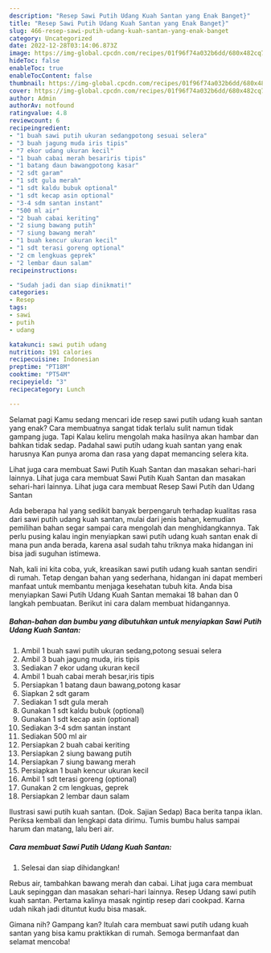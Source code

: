 ```yaml
---
description: "Resep Sawi Putih Udang Kuah Santan yang Enak Banget}"
title: "Resep Sawi Putih Udang Kuah Santan yang Enak Banget}"
slug: 466-resep-sawi-putih-udang-kuah-santan-yang-enak-banget
category: Uncategorized
date: 2022-12-28T03:14:06.873Z
image: https://img-global.cpcdn.com/recipes/01f96f74a032b6dd/680x482cq70/sawi-putih-udang-kuah-santan-foto-resep-utama.jpg
hideToc: false
enableToc: true
enableTocContent: false
thumbnail: https://img-global.cpcdn.com/recipes/01f96f74a032b6dd/680x482cq70/sawi-putih-udang-kuah-santan-foto-resep-utama.jpg
cover: https://img-global.cpcdn.com/recipes/01f96f74a032b6dd/680x482cq70/sawi-putih-udang-kuah-santan-foto-resep-utama.jpg
author: Admin
authorAv: notfound
ratingvalue: 4.8
reviewcount: 6
recipeingredient:
- "1 buah sawi putih ukuran sedangpotong sesuai selera"
- "3 buah jagung muda iris tipis"
- "7 ekor udang ukuran kecil"
- "1 buah cabai merah besariris tipis"
- "1 batang daun bawangpotong kasar"
- "2 sdt garam"
- "1 sdt gula merah"
- "1 sdt kaldu bubuk optional"
- "1 sdt kecap asin optional"
- "3-4 sdm santan instant"
- "500 ml air"
- "2 buah cabai keriting"
- "2 siung bawang putih"
- "7 siung bawang merah"
- "1 buah kencur ukuran kecil"
- "1 sdt terasi goreng optional"
- "2 cm lengkuas geprek"
- "2 lembar daun salam"
recipeinstructions:

- "Sudah jadi dan siap dinikmati!"
categories:
- Resep
tags:
- sawi
- putih
- udang

katakunci: sawi putih udang 
nutrition: 191 calories
recipecuisine: Indonesian
preptime: "PT18M"
cooktime: "PT54M"
recipeyield: "3"
recipecategory: Lunch

---
```



Selamat pagi Kamu sedang mencari ide resep sawi putih udang kuah santan yang enak? Cara membuatnya sangat tidak terlalu sulit namun tidak gampang juga. Tapi Kalau keliru mengolah maka hasilnya akan hambar dan bahkan tidak sedap. Padahal sawi putih udang kuah santan yang enak harusnya Kan punya aroma dan rasa yang dapat memancing selera kita.


Lihat juga cara membuat Sawi Putih Kuah Santan dan masakan sehari-hari lainnya. Lihat juga cara membuat Sawi Putih Kuah Santan dan masakan sehari-hari lainnya. Lihat juga cara membuat Resep Sawi Putih dan Udang Santan

Ada beberapa hal yang sedikit banyak berpengaruh terhadap kualitas rasa dari sawi putih udang kuah santan, mulai dari jenis bahan, kemudian pemilihan bahan segar sampai cara mengolah dan menghidangkannya. Tak perlu pusing kalau ingin menyiapkan sawi putih udang kuah santan enak di mana pun anda berada, karena asal sudah tahu triknya maka hidangan ini bisa jadi suguhan istimewa.


Nah, kali ini kita coba, yuk, kreasikan sawi putih udang kuah santan sendiri di rumah. Tetap dengan bahan yang sederhana, hidangan ini dapat memberi manfaat untuk membantu menjaga kesehatan tubuh kita. Anda bisa menyiapkan Sawi Putih Udang Kuah Santan memakai 18 bahan dan 0 langkah pembuatan. Berikut ini cara dalam membuat hidangannya.

<!--inarticleads1-->

##### Bahan-bahan dan bumbu yang dibutuhkan untuk menyiapkan Sawi Putih Udang Kuah Santan:

1. Ambil 1 buah sawi putih ukuran sedang,potong sesuai selera
1. Ambil 3 buah jagung muda, iris tipis
1. Sediakan 7 ekor udang ukuran kecil
1. Ambil 1 buah cabai merah besar,iris tipis
1. Persiapkan 1 batang daun bawang,potong kasar
1. Siapkan 2 sdt garam
1. Sediakan 1 sdt gula merah
1. Gunakan 1 sdt kaldu bubuk (optional)
1. Gunakan 1 sdt kecap asin (optional)
1. Sediakan 3-4 sdm santan instant
1. Sediakan 500 ml air
1. Persiapkan 2 buah cabai keriting
1. Persiapkan 2 siung bawang putih
1. Persiapkan 7 siung bawang merah
1. Persiapkan 1 buah kencur ukuran kecil
1. Ambil 1 sdt terasi goreng (optional)
1. Gunakan 2 cm lengkuas, geprek
1. Persiapkan 2 lembar daun salam


Ilustrasi sawi putih kuah santan. (Dok. Sajian Sedap) Baca berita tanpa iklan. Periksa kembali dan lengkapi data dirimu. Tumis bumbu halus sampai harum dan matang, lalu beri air. 

<!--inarticleads2-->

##### Cara membuat Sawi Putih Udang Kuah Santan:


1. Selesai dan siap dihidangkan!

Rebus air, tambahkan bawang merah dan cabai. Lihat juga cara membuat Lauk sepinggan dan masakan sehari-hari lainnya. Resep Udang sawi putih kuah santan. Pertama kalinya masak ngintip resep dari cookpad. Karna udah nikah jadi dituntut kudu bisa masak. 

Gimana nih? Gampang kan? Itulah cara membuat sawi putih udang kuah santan yang bisa kamu praktikkan di rumah. Semoga bermanfaat dan selamat mencoba!
